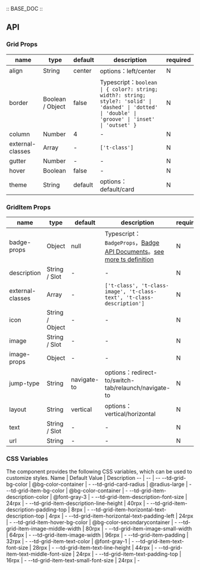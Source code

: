 :: BASE_DOC ::

## API

### Grid Props

 name             | type             | default | description                                                                                                                                        | required 
------------------|------------------|---------|----------------------------------------------------------------------------------------------------------------------------------------------------|----------
 align            | String           | center  | options：left/center                                                                                                                                | N        
 border           | Boolean / Object | false   | Typescript：`boolean \| { color?: string; width?: string; style?: 'solid' \| 'dashed' \| 'dotted' \| 'double' \| 'groove' \| 'inset' \| 'outset' }` | N        
 column           | Number           | 4       | \-                                                                                                                                                 | N        
 external-classes | Array            | -       | `['t-class']`                                                                                                                                      | N        
 gutter           | Number           | -       | \-                                                                                                                                                 | N        
 hover            | Boolean          | false   | \-                                                                                                                                                 | N        
 theme            | String           | default | options：default/card                                                                                                                               | N        

### GridItem Props

 name             | type            | default     | description                                                                                                                                                                | required 
------------------|-----------------|-------------|----------------------------------------------------------------------------------------------------------------------------------------------------------------------------|----------
 badge-props      | Object          | null        | Typescript：`BadgeProps`，[Badge API Documents](./badge?tab=api)。[see more ts definition](https://github.com/Tencent/tdesign-miniprogram/tree/develop/src/grid-item/type.ts) | N        
 description      | String / Slot   | -           | \-                                                                                                                                                                         | N        
 external-classes | Array           | -           | `['t-class', 't-class-image', 't-class-text', 't-class-description']`                                                                                                      | N        
 icon             | String / Object | -           | \-                                                                                                                                                                         | N        
 image            | String / Slot   | -           | \-                                                                                                                                                                         | N        
 image-props      | Object          | -           | \-                                                                                                                                                                         | N        
 jump-type        | String          | navigate-to | options：redirect-to/switch-tab/relaunch/navigate-to                                                                                                                        | N        
 layout           | String          | vertical    | options：vertical/horizontal                                                                                                                                                | N        
 text             | String / Slot   | -           | \-                                                                                                                                                                         | N        
 url              | String          | -           | \-                                                                                                                                                                         | N        

### CSS Variables

The component provides the following CSS variables, which can be used to customize styles.
Name | Default Value | Description
-- | -- | --
--td-grid-bg-color | @bg-color-container | -
--td-grid-card-radius | @radius-large | -
--td-grid-item-bg-color | @bg-color-container | -
--td-grid-item-description-color | @font-gray-3 | -
--td-grid-item-description-font-size | 24rpx | -
--td-grid-item-description-line-height | 40rpx | -
--td-grid-item-description-padding-top | 8rpx | -
--td-grid-item-horizontal-text-description-top | 4rpx | -
--td-grid-item-horizontal-text-padding-left | 24rpx | -
--td-grid-item-hover-bg-color | @bg-color-secondarycontainer | -
--td-grid-item-image-middle-width | 80rpx | -
--td-grid-item-image-small-width | 64rpx | -
--td-grid-item-image-width | 96rpx | -
--td-grid-item-padding | 32rpx | -
--td-grid-item-text-color | @font-gray-1 | -
--td-grid-item-text-font-size | 28rpx | -
--td-grid-item-text-line-height | 44rpx | -
--td-grid-item-text-middle-font-size | 24rpx | -
--td-grid-item-text-padding-top | 16rpx | -
--td-grid-item-text-small-font-size | 24rpx | - 
